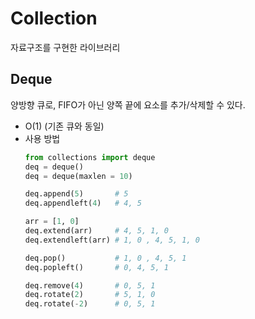 # Collection
자료구조를 구현한 라이브러리


## Deque
양방향 큐로, FIFO가 아닌 양쪽 끝에 요소를 추가/삭제할 수 있다.
* O(1) (기존 큐와 동일)
* 사용 방법
    ```python
    from collections import deque
    deq = deque()
    deq = deque(maxlen = 10)

    deq.append(5)       # 5
    deq.appendleft(4)   # 4, 5

    arr = [1, 0]
    deq.extend(arr)     # 4, 5, 1, 0
    deq.extendleft(arr) # 1, 0 , 4, 5, 1, 0

    deq.pop()           # 1, 0 , 4, 5, 1
    deq.popleft()       # 0, 4, 5, 1

    deq.remove(4)       # 0, 5, 1
    deq.rotate(2)       # 5, 1, 0
    deq.rotate(-2)      # 0, 5, 1
    ```